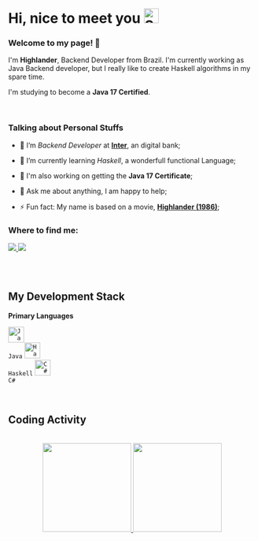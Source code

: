 


# Hi, nice to meet you <img width="30" src="https://emojis.slackmojis.com/emojis/images/1531849430/4246/blob-sunglasses.gif?1531849430" alt="Sunglasses emoji" />



### Welcome to my page! 👋

<p>

  I'm <b>Highlander</b>, Backend Developer from Brazil. I'm currently working as Java Backend developer, but I really like to create Haskell algorithms in my spare time.

  I'm studying to become a <b>Java 17 Certified</b>.
  
</p>

<br/>



### Talking about Personal Stuffs

- 🔭 I’m *Backend Developer* at **[Inter](https://www.bancointer.com.br/)**, an digital bank;

- 🌱 I’m currently learning *Haskell*, a wonderfull functional Language;

- 💼 I'm also working on getting the **Java 17 Certificate**;

- 💬 Ask me about anything, I am happy to help;

- ⚡ Fun fact: My name is based on a movie, **[Highlander (1986)](https://m.imdb.com/title/tt0091203/)**;



### Where to find me:
<div> 
  <a href = "mailto: hvpaiva@icloud.com">
    <img src="https://img.shields.io/badge/-Gmail-%23333?style=for-the-badge&logo=gmail&logoColor=white" target="_blank">
  </a>
  <a href="https://www.linkedin.com/in/hvpaiva/" target="_blank">
    <img src="https://img.shields.io/badge/-LinkedIn-%230077B5?style=for-the-badge&logo=linkedin&logoColor=white" target="_blank">
  </a> 
</div>

<br/><br/>



## My Development Stack

**Primary Languages**

<code><img height="32" src="https://cdn.iconscout.com/icon/free/png-512/java-23-225999.png" alt="Java"/> Java</code>
<code><img height="32" src="https://cdn-icons-png.flaticon.com/512/5968/5968259.png" alt="Haskell"/> Haskell</code>
<code><img height="32" src="https://cdn.worldvectorlogo.com/logos/c--4.svg" alt="C#"/> C#</code>

<br/>


## Coding Activity

<br/>

<div align="center">
  <a href="https://github.com/gisellepiasetzki">
  <img height="180em" src="https://github-readme-stats.vercel.app/api?username=hvpaiva&show_icons=true&theme=dark&include_all_commits=true&count_private=true"/>
  <img height="180em" src="https://github-readme-stats.vercel.app/api/top-langs/?username=hvpaiva&layout=compact&langs_count=7&theme=dark"/>
</div>

<br/>
